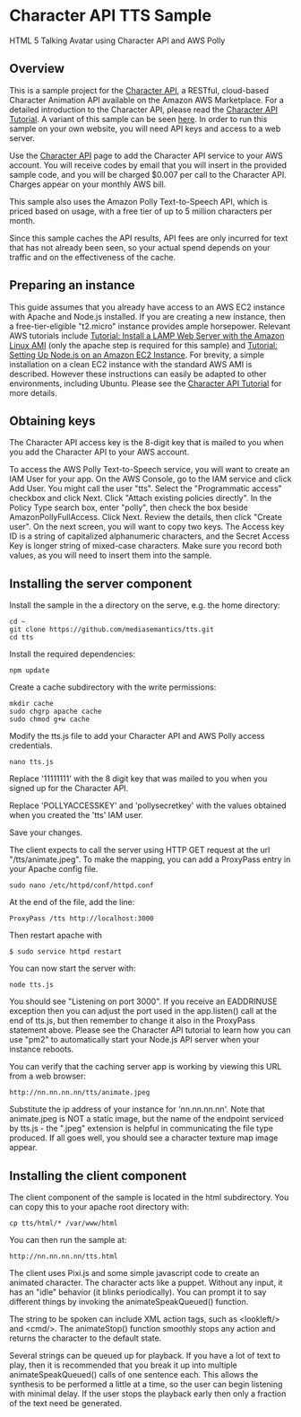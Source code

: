 # Character API TTS Sample
HTML 5 Talking Avatar using Character API and AWS Polly

## Overview
This is a sample project for the [Character API](https://aws.amazon.com/marketplace/pp/B06ZY1VBFZ), a RESTful, cloud-based Character Animation API available on the Amazon AWS Marketplace.
For a detailed introduction to the Character API, please read the [Character API Tutorial](https://www.mediasemantics.com/apitutorial.html). 
A variant of this sample can be seen [here](https://www.mediasemantics.com/samplestts.html). 
In order to run this sample on your own website, you will need API keys and access to a web server. 

Use the [Character API](https://aws.amazon.com/marketplace/pp/B06ZY1VBFZ) page to add the
Character API service to your AWS account. You will receive codes by email that you will insert in the provided sample code, and you will be charged $0.007 per call to the Character API. Charges
appear on your monthly AWS bill. 

This sample also uses the Amazon Polly Text-to-Speech API, which is priced based on usage, with a free tier of up to 5 million characters per month. 

Since this sample caches the API results, API fees are only incurred for text that has not already been seen, so your actual spend depends on your traffic and on the effectiveness of the cache.

## Preparing an instance
This guide assumes that you already have access to an AWS EC2 instance with Apache and Node.js installed. If you are creating a new instance, then a free-tier-eligible "t2.micro" instance 
provides ample horsepower. Relevant AWS tutorials include 
<a href="http://docs.aws.amazon.com/AWSEC2/latest/UserGuide/install-LAMP.html">Tutorial: Install a LAMP Web Server with the Amazon Linux AMI</a> (only the apache step is required for this sample) and 
<a href="http://docs.aws.amazon.com/sdk-for-javascript/v2/developer-guide/setting-up-node-on-ec2-instance.html">Tutorial: Setting Up Node.js on an Amazon EC2 Instance</a>.
For brevity, a simple installation on a clean EC2 instance with the standard AWS AMI is described. However these instructions can easily be adapted to other environments, including Ubuntu. Please
see the [Character API Tutorial](https://www.mediasemantics.com/apitutorial.html) for more details.

## Obtaining keys
The Character API access key is the 8-digit key that is mailed to you when you add the Character API to your AWS account. 

To access the AWS Polly Text-to-Speech service, you will want to create an IAM User for your app. On the AWS Console, go to the IAM service and click Add User. You might call the user "tts".
Select the "Programmatic access" checkbox and click Next. Click "Attach existing policies directly". In the Policy Type search box, enter "polly", then check the box beside AmazonPollyFullAccess. Click Next.
Review the details, then click "Create user". On the next screen, you will want to copy two keys. The Access key ID is a string of capitalized alphanumeric characters, and the Secret Access Key is longer string
of mixed-case characters. Make sure you record both values, as you will need to insert them into the sample.

## Installing the server component
Install the sample in the a directory on the serve, e.g. the home directory:
```
cd ~
git clone https://github.com/mediasemantics/tts.git
cd tts
```

Install the required dependencies:
```
npm update
```

Create a cache subdirectory with the write permissions:
```
mkdir cache
sudo chgrp apache cache
sudo chmod g+w cache
```

Modify the tts.js file to add your Character API and AWS Polly access credentials.
```
nano tts.js
```
Replace '11111111' with the 8 digit key that was mailed to you when you signed up for the Character API.

Replace 'POLLYACCESSKEY' and 'pollysecretkey' with the values obtained when you created the 'tts' IAM user.

Save your changes.

The client expects to call the server using HTTP GET request at the url "/tts/animate.jpeg". 
To make the mapping, you can add a ProxyPass entry in your Apache config file.
```
sudo nano /etc/httpd/conf/httpd.conf
```
At the end of the file, add the line:
```
ProxyPass /tts http://localhost:3000
```
Then restart apache with
```
$ sudo service httpd restart
```
You can now start the server with:
```
node tts.js
```
You should see "Listening on port 3000". If you receive an EADDRINUSE exception then you can adjust the port used in the app.listen() call at the end of tts.js, but then remember to change it also in the ProxyPass statement above.
Please see the Character API tutorial to learn how you can use "pm2" to automatically start your Node.js API server when your instance reboots.

You can verify that the caching server app is working by viewing this URL from a web browser:
```
http://nn.nn.nn.nn/tts/animate.jpeg
```
Substitute the ip address of your instance for 'nn.nn.nn.nn'. Note that animate.jpeg is NOT a static image, but the name of the endpoint serviced by tts.js - the ".jpeg" extension is helpful in communicating
the file type produced. If all goes well, you should see a character texture map image appear.


## Installing the client component

The client component of the sample is located in the html subdirectory. You can copy this to your apache root directory with:
```
cp tts/html/* /var/www/html
```
You can then run the sample at:
```
http://nn.nn.nn.nn/tts.html
```
The client uses Pixi.js and some simple javascript code to create an animated character. The character acts like a puppet. Without any input, it has an "idle" behavior (it blinks periodically). You can prompt it to say different things by invoking the animateSpeakQueued() function.

The string to be spoken can include XML action tags, such as &lt;lookleft/&gt; and &lt;cmd/&gt;. The animateStop() function smoothly stops any action and returns the character to the default state. 

Several strings can be queued up for playback. If you have a lot of text to play,
then it is recommended that you break it up into multiple animateSpeakQueued() calls of one sentence each. This allows the synthesis to be performed a little at a time, so the user can 
begin listening with minimal delay. If the user stops the playback early then only a fraction of the text need be generated. 



